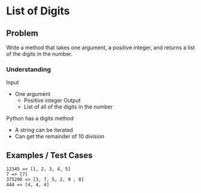 # List of Digits

## Problem

Write a method that takes one argument, a positive integer, and returns a list of the digits in the number.

### Understanding

Input
- One argument
	- Positive integer
Output
	- List of all of the digits in the number

Python has a digits method
- A string can be iterated
- Can get the remainder of 10 division

## Examples / Test Cases

```python3
12345 => [1, 2, 3, 4, 5]
7 => [7] 
375290 => [3, 7, 5, 2, 9 , 0]
444 => [4, 4, 4]
```

